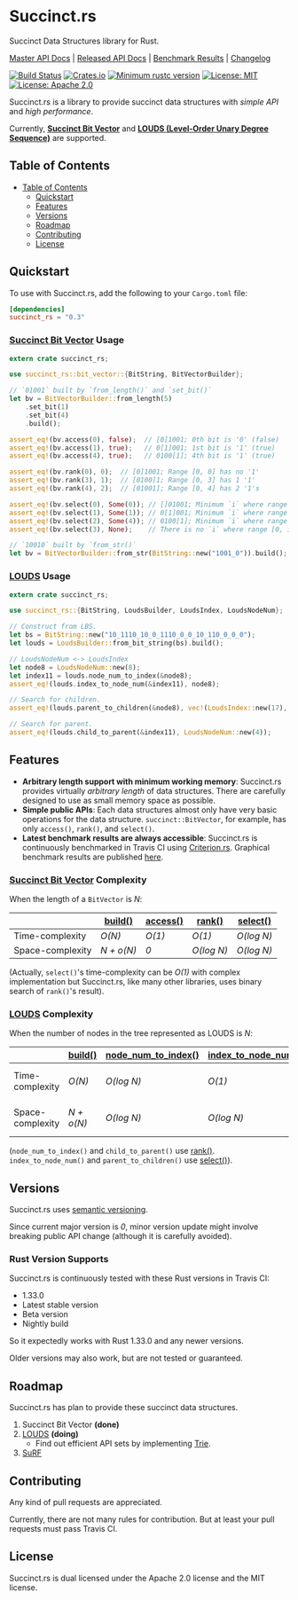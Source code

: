 # Succinct.rs

Succinct Data Structures library for Rust.

[Master API Docs](https://laysakura.github.io/succinct.rs/succinct_rs/)
|
[Released API Docs](https://docs.rs/crate/succinct_rs)
|
[Benchmark Results](https://laysakura.github.io/succinct.rs/criterion/report/)
|
[Changelog](https://github.com/laysakura/succinct.rs/blob/master/CHANGELOG.md)

[![Build Status](https://travis-ci.com/laysakura/succinct.rs.svg?branch=master)](https://travis-ci.com/laysakura/succinct.rs)
[![Crates.io](https://img.shields.io/crates/v/succinct_rs.svg)](https://crates.io/crates/succinct_rs)
[![Minimum rustc version](https://img.shields.io/badge/rustc-1.33+-lightgray.svg)](https://github.com/laysakura/succinct.rs#rust-version-supports)
[![License: MIT](https://img.shields.io/badge/license-MIT-blue.svg)](https://github.com/laysakura/succinct.rs/blob/master/LICENSE-MIT)
[![License: Apache 2.0](https://img.shields.io/badge/license-Apache_2.0-blue.svg)](https://github.com/laysakura/succinct.rs/blob/master/LICENSE-APACHE)

Succinct.rs is a library to provide succinct data structures with _simple API_ and _high performance_.

Currently, **[Succinct Bit Vector](https://laysakura.github.io/succinct.rs/succinct_rs/bit_vector/struct.BitVector.html)** and **[LOUDS (Level-Order Unary Degree Sequence)](https://laysakura.github.io/succinct.rs/succinct_rs/louds/struct.Louds.html)** are supported.

## Table of Contents
- [Table of Contents](#table-of-contents)
  - [Quickstart](#quickstart)
  - [Features](#features)
  - [Versions](#versions)
  - [Roadmap](#roadmap)
  - [Contributing](#contributing)
  - [License](#license)

## Quickstart

To use with Succinct.rs, add the following to your `Cargo.toml` file:

```toml
[dependencies]
succinct_rs = "0.3"
```

### [Succinct Bit Vector](https://laysakura.github.io/succinct.rs/succinct_rs/bit_vector/struct.BitVector.html) Usage

```rust
extern crate succinct_rs;

use succinct_rs::bit_vector::{BitString, BitVectorBuilder};

// `01001` built by `from_length()` and `set_bit()`
let bv = BitVectorBuilder::from_length(5)
    .set_bit(1)
    .set_bit(4)
    .build();

assert_eq!(bv.access(0), false);  // [0]1001; 0th bit is '0' (false)
assert_eq!(bv.access(1), true);   // 0[1]001; 1st bit is '1' (true)
assert_eq!(bv.access(4), true);   // 0100[1]; 4th bit is '1' (true)

assert_eq!(bv.rank(0), 0);  // [0]1001; Range [0, 0] has no '1'
assert_eq!(bv.rank(3), 1);  // [0100]1; Range [0, 3] has 1 '1'
assert_eq!(bv.rank(4), 2);  // [01001]; Range [0, 4] has 2 '1's

assert_eq!(bv.select(0), Some(0)); // []01001; Minimum `i` where range [0, i] has 0 '1's is `i=0`
assert_eq!(bv.select(1), Some(1)); // 0[1]001; Minimum `i` where range [0, i] has 1 '1's is `i=1`
assert_eq!(bv.select(2), Some(4)); // 0100[1]; Minimum `i` where range [0, i] has 2 '1's is `i=4`
assert_eq!(bv.select(3), None);    // There is no `i` where range [0, i] has 3 '1's

// `10010` built by `from_str()`
let bv = BitVectorBuilder::from_str(BitString::new("1001_0")).build();  // Tips: BitString::new() ignores '_'.
```

### [LOUDS](https://laysakura.github.io/succinct.rs/succinct_rs/bit_vector/struct.Louds.html) Usage

```rust
extern crate succinct_rs;

use succinct_rs::{BitString, LoudsBuilder, LoudsIndex, LoudsNodeNum};

// Construct from LBS.
let bs = BitString::new("10_1110_10_0_1110_0_0_10_110_0_0_0");
let louds = LoudsBuilder::from_bit_string(bs).build();

// LoudsNodeNum <-> LoudsIndex
let node8 = LoudsNodeNum::new(8);
let index11 = louds.node_num_to_index(&node8);
assert_eq!(louds.index_to_node_num(&index11), node8);

// Search for children.
assert_eq!(louds.parent_to_children(&node8), vec!(LoudsIndex::new(17), LoudsIndex::new(18)));

// Search for parent.
assert_eq!(louds.child_to_parent(&index11), LoudsNodeNum::new(4));
```

## Features

- **Arbitrary length support with minimum working memory**: Succinct.rs provides virtually _arbitrary length_ of data structures. There are carefully designed to use as small memory space as possible.
- **Simple public APIs**: Each data structures almost only have very basic operations for the data structure. `succinct::BitVector`, for example, has only `access()`, `rank()`, and `select()`.
- **Latest benchmark results are always accessible**: Succinct.rs is continuously benchmarked in Travis CI using [Criterion.rs](https://crates.io/crates/criterion). Graphical benchmark results are published [here](https://laysakura.github.io/succinct.rs/criterion/report/).

### [Succinct Bit Vector](https://laysakura.github.io/succinct.rs/succinct_rs/bit_vector/struct.BitVector.html) Complexity

When the length of a `BitVector` is _N_:

|                  | [build()](https://laysakura.github.io/succinct.rs/succinct_rs/bit_vector/struct.BitVectorBuilder.html#method.build) | [access()](https://laysakura.github.io/succinct.rs/succinct_rs/bit_vector/struct.BitVector.html#method.access) | [rank()](https://laysakura.github.io/succinct.rs/succinct_rs/bit_vector/struct.BitVector.html#method.rank) | [select()](https://laysakura.github.io/succinct.rs/succinct_rs/bit_vector/struct.BitVector.html#method.select) |
|------------------|--------------------------------------------------------|------------|----------|------------|
| Time-complexity  | _O(N)_                                                 | _O(1)_     | _O(1)_   | _O(log N)_ |
| Space-complexity | _N + o(N)_                                             | _0_        | _O(log N)_   | _O(log N)_     |

(Actually, `select()`'s time-complexity can be _O(1)_ with complex implementation but Succinct.rs, like many other libraries, uses binary search of `rank()`'s result).

### [LOUDS](https://laysakura.github.io/succinct.rs/succinct_rs/louds/struct.Louds.html) Complexity

When the number of nodes in the tree represented as LOUDS is _N_:

|                  | [build()](https://laysakura.github.io/succinct.rs/succinct_rs/louds/struct.LoudsBuilder.html#method.build) | [node_num_to_index()](https://laysakura.github.io/succinct.rs/succinct_rs/louds/struct.Louds.html#method.node_num_to_index) | [index_to_node_num()](https://laysakura.github.io/succinct.rs/succinct_rs/louds/struct.Louds.html#method.index_to_node_num) | [child_to_parent()](https://laysakura.github.io/succinct.rs/succinct_rs/louds/struct.Louds.html#method.child_to_parent) | [parent_to_children()](https://laysakura.github.io/succinct.rs/succinct_rs/louds/struct.Louds.html#method.parent_to_children) |
|------------------|--------------------------------------------------------|------------|----------|------------|----|
| Time-complexity  | _O(N)_                                                 | _O(log N)_     | _O(1)_   | _O(1)_ | _O( max(log N, <u>max num of children a node has</u>) )_ |
| Space-complexity | _N + o(N)_                                             | _O(log N)_        | _O(log N)_   | _O(log N)_     | _O( max(log N, <u>max num of children a node has</u>) )_ |

(`node_num_to_index()` and `child_to_parent()` use [rank()](https://laysakura.github.io/succinct.rs/succinct_rs/bit_vector/struct.BitVector.html#method.rank). `index_to_node_num()` and `parent_to_children()` use [select()](https://laysakura.github.io/succinct.rs/succinct_rs/bit_vector/struct.BitVector.html#method.select)).

## Versions
Succinct.rs uses [semantic versioning](http://semver.org/spec/v2.0.0.html).

Since current major version is _0_, minor version update might involve breaking public API change (although it is carefully avoided).

### Rust Version Supports

Succinct.rs is continuously tested with these Rust versions in Travis CI:

- 1.33.0
- Latest stable version
- Beta version
- Nightly build

So it expectedly works with Rust 1.33.0 and any newer versions.

Older versions may also work, but are not tested or guaranteed.

## Roadmap

Succinct.rs has plan to provide these succinct data structures.

1. Succinct Bit Vector **(done)**
2. [LOUDS](https://dl.acm.org/citation.cfm?id=1398646) **(doing)**
    - Find out efficient API sets by implementing [Trie](https://en.wikipedia.org/wiki/Trie).
3. [SuRF](http://www.pdl.cmu.edu/PDL-FTP/Storage/surf_sigmod18.pdf)

## Contributing

Any kind of pull requests are appreciated.

Currently, there are not many rules for contribution.
But at least your pull requests must pass Travis CI.

## License

Succinct.rs is dual licensed under the Apache 2.0 license and the MIT license.
